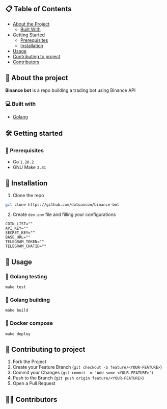## 📋 Table of Contents

* [About the Project](#about-the-project)
  * [Built With](#built-with)
* [Getting Started](#getting-started)
  * [Prerequisites](#prerequisites)
  * [Installation](#installation)
* [Usage](#usage)
* [Contributing to project](#contributing-to-project)
* [Contributors](#contributors)

<h2 id="about-the-project"> 📑 About the project </h2>

**Binance bot** is a repo building a trading bot using Binance API

<h3 id="built-with"> 💻 Built with </h3>

* [Golang](https://go.dev)

<h2 id="getting-started"> 🛠 Getting started </h2>

<h3 id="prerequisites"> 📎 Prerequisites </h3>

- Go `1.20.2`
- GNU Make `3.81`

<h2 id="installation"> 📎 Installation </h2>

1. Clone the repo
```sh
git clone https://github.com/dotuanson/binance-bot
```
2. Create `dev.env` file and filling your configurations
```
COIN_LIST=""
API_KEY=""
SECRET_KEY=""
BASE_URL=""
TELEGRAM_TOKEN=""
TELEGRAM_CHATID=""
```

<h2 id="usage">  🤖 Usage </h2>

### 📌 Golang testing
```commandline
make test
```

### 📌 Golang building
```commandline
make build
```

### 📌 Docker compose
```commandline
make deploy
```



<h2 id="contributing-to-project"> 👋 Contributing to project </h2>

1. Fork the Project 
2. Create your Feature Branch (`git checkout -b feature/<YOUR-FEATURE>`)
3. Commit your Changes (`git commit -m 'Add some <YOUR-FEATURE>'`)
4. Push to the Branch (`git push origin feature/<YOUR-FEATURE>`)
5. Open a Pull Request

<h2 id="contributors"> 👨‍💻 Contributors </h2>
